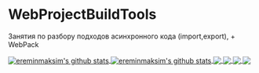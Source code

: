# WebProjectBuildTools
 Занятия по разбору подходов асинхронного кода (import,export), + WebPack

<a href="https://github.com/ereminmaksim/github-readme-stats">
  <img align="center" src="https://github-readme-stats.anuraghazra1.vercel.app/api?username=ereminmaksim&show_icons=true&include_all_commits=true&theme=radical" alt="ereminmaksim's github stats" />
  <img align="center" src="https://github-readme-stats.anuraghazra1.vercel.app/api?username=ereminmaksim&show_icons=true&include_all_commits=true&theme=material-palenight" alt="ereminmaksim's github stats" />


<a href="https://github.com/ereminmaksim/github-readme-stats">
  <!-- Change the `github-readme-stats.anuraghazra1.vercel.app` to `github-readme-stats.vercel.app`  -->
  <img align="center" src="https://github-readme-stats.anuraghazra1.vercel.app/api/pin/?username=ereminmaksim&repo=github-readme-stats&theme=radical" />
  <img align="center" src="https://github-readme-stats.anuraghazra1.vercel.app/api/pin/?username=ereminmaksim&repo=github-readme-stats&theme=material-palenight" />
</a>    
<a href="https://github.com/ereminmaksim/ereminmaksim.github.io">
  <!-- Change the `github-readme-stats.anuraghazra1.vercel.app` to `github-readme-stats.vercel.app`  -->
  <img align="center" src="https://github-readme-stats.anuraghazra1.vercel.app/api/pin/?username=ereminmaksim&repo=ereminmaksim.github.io&theme=radical" />
  <img align="center" src="https://github-readme-stats.anuraghazra1.vercel.app/api/pin/?username=ereminmaksim&repo=ereminmaksim.github.io&theme=material-palenight" />
</a>

